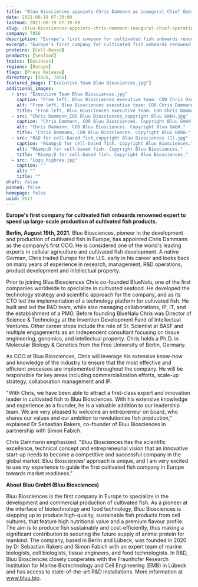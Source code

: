 ```yaml
---
title: "Bluu Biosciences appoints Chris Dammann as inaugural Chief Operating Officer"
date: 2021-08-19 07:39:00
lastmod: 2021-08-19 07:39:00
slug: /bluu-biosciences-appoints-chris-dammann-inaugural-chief-operating-officer
company: 7856
description: "Europe's first company for cultivated fish onboards renowned expert to speed up large-scale production of cultivated fish products."
excerpt: "Europe's first company for cultivated fish onboards renowned expert to speed up large-scale production of cultivated fish products."
proteins: [Cell-Based]
products: [Seafood]
topics: [Business]
regions: [Europe]
flags: [Press Release]
directory: [5829, 7856]
featured_image: ["Executive Team Bluu Biosciences.jpg"]
additional_images:
  - src: "Executive Team Bluu Biosciences.jpg"
    caption: "From left, Bluu Biosciences executive team: COO Chris Dammann; Co-Founder and Managing Director Dr Sebastian Rakers; Co-Founder and Managing Director Simon Fabich. Copyright Bluu GmbH."
    alt: "From left, Bluu Biosciences executive team: COO Chris Dammann; Co-Founder and Managing Director Dr Sebastian Rakers; Co-Founder and Managing Director Simon Fabich. Copyright Bluu GmbH."
    title: "From left, Bluu Biosciences executive team: COO Chris Dammann; Co-Founder and Managing Director Dr Sebastian Rakers; Co-Founder and Managing Director Simon Fabich. Copyright Bluu GmbH."
  - src: "Chris Dammann_COO Bluu Biosciences_copyright Bluu GmbH.jpg"
    caption: "Chris Dammann, COO Bluu Biosciences. Copyright Bluu GmbH."
    alt: "Chris Dammann, COO Bluu Biosciences. Copyright Bluu GmbH."
    title: "Chris Dammann, COO Bluu Biosciences. Copyright Bluu GmbH."
  - src: "R&D for cell-based fish_copyright Bluu Biosciences (1).jpg"
    caption: "R&amp;D for cell-based fish. Copyright Bluu Biosciences."
    alt: "R&amp;D for cell-based fish. Copyright Bluu Biosciences."
    title: "R&amp;D for cell-based fish. Copyright Bluu Biosciences."
  - src: "Logo_highres.jpg"
    caption: ""
    alt: ""
    title: ""
draft: false
pinned: false
homepage: false
uuid: 9517
---
```

<p><strong>Europe's first company for cultivated fish onboards renowned expert to speed up large-scale production of cultivated fish products. </strong></p>
<p><strong>Berlin, August 19th, 2021.</strong> Bluu Biosciences, pioneer in the development and production of cultivated fish in Europe, has appointed Chris Dammann as the company’s first COO. He is considered one of the world's leading experts in cellular agriculture and cultivated fish development. A native German, Chris traded Europe for the U.S. early in his career and looks back on many years of experience in research, management, R&D operations, product development and intellectual property.</p>
<p>Prior to joining Bluu Biosciences Chris co-founded BlueNalu, one of the first companies worldwide to specialize in cultivated seafood. He developed the technology strategy and scientific approach for the company, and as its CTO led the implementation of a technology platform for cultivated fish. He built and led the R&D team, while also managing collaborations, IP, IT, and the establishment of a PMO. Before founding BlueNalu Chris was Director of Science & Technology at the Invention Development Fund of Intellectual Ventures. Other career stops include the role of Sr. Scientist at BASF and multiple engagements as an independent consultant focusing on tissue engineering, genomics, and intellectual property. Chris holds a Ph.D. in Molecular Biology & Genetics from the Free University of Berlin, Germany.</p>
<p>As COO at Bluu Biosciences, Chris will leverage his extensive know-how and knowledge of the industry to ensure that the most effective and efficient processes are implemented throughout the company. He will be responsible for key areas including commercialization efforts, scale-up strategy, collaboration management and IP.</p>
<p>"With Chris, we have been able to attract a first-class expert and innovation leader in cultivated fish to Bluu Biosciences. With his extensive knowledge and experience as a founder, he is a valuable addition to our leadership team. We are very pleased to welcome an entrepreneur on board, who shares our values and our ambition to revolutionize fish production," explained Dr Sebastian Rakers, co-founder of Bluu Biosciences in partnership with Simon Fabich.</p>
<p>Chris Dammann emphasized: "Bluu Biosciences has the scientific excellence, technical concept and entrepreneurial vision that an innovative start-up needs to become a competitive and successful company in the global market. Bluu Biosciences’ approach is unique, and I am very excited to use my experience to guide the first cultivated fish company in Europe towards market readiness."</p>
<p><strong>About Bluu GmbH (Bluu Biosciences)</strong></p>
<p>Bluu Biosciences is the first company in Europe to specialize in the development and commercial production of cultivated fish. As a pioneer at the interface of biotechnology and food technology, Bluu Biosciences is stepping up to produce high-quality, sustainable fish products from cell cultures, that feature high nutritional value and a premium flavour profile. The aim is to produce fish sustainably and cost-efficiently, thus making a significant contribution to securing the future supply of animal protein for mankind. The company, based in Berlin and Lübeck, was founded in 2020 by Dr Sebastian Rakers and Simon Fabich with an expert team of marine biologists, cell biologists, tissue engineers, and food technologists. In R&D, Bluu Biosciences closely cooperates with the Fraunhofer Research Institution for Marine Biotechnology and Cell Engineering (EMB) in Lübeck and has access to state-of-the-art R&D installations. More information at <a href="http://www.bluu.bio">www.bluu.bio</a>.</p>
